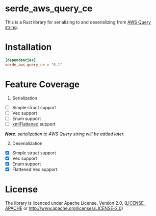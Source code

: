 # serde_aws_query_ce

This is a Rust library for serializing to and deserializing from
[AWS Query string](https://smithy.io/2.0/aws/protocols/aws-query-protocol.html?highlight=query#aws-protocols-awsqueryname-query-key-naming).

Installation
============

```toml
[dependencies]
serde_aws_query_ce = "0.1"
```

Feature Coverage
================

1. Serialization

- [ ] Simple struct support
- [ ] Vec support
- [ ] Enum support
- [ ] [xmlFlattened](https://smithy.io/2.0/spec/protocol-traits.html#xmlflattened-trait) support

_**Note**: serialization to AWS Query string will be added later._

2. Deserialization

- [x] Simple struct support
- [x] Vec support
- [x] Enum support
- [x] Flattened Vec support

License
=======
The library is licenced under Apache License, Version 2.0, ([LICENSE-APACHE](LICENSE-APACHE) or http://www.apache.org/licenses/LICENSE-2.0)
